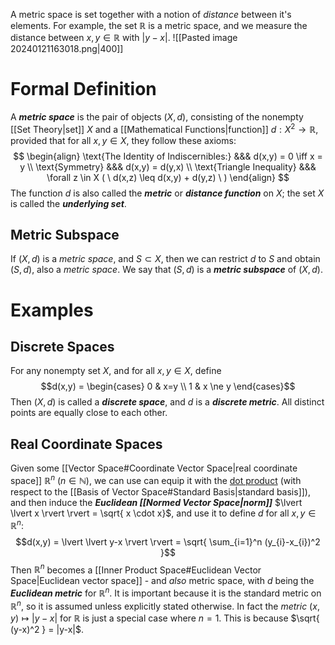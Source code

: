 A metric space is set together with a notion of *distance* between it's elements. For example, the set $\mathbb{R}$ is a metric space, and we measure the distance between $x,y \in \mathbb{R}$ with $|y-x|$.
![[Pasted image 20240121163018.png|400]]

# Formal Definition
A ***metric space*** is the pair of objects $(X, d)$, consisting of the nonempty [[Set Theory|set]] $X$ and a [[Mathematical Functions|function]] $d: X^2 \to \mathbb{R}$, provided that for all $x,y \in X$, they follow these axioms:
$$
\begin{align}
\text{The Identity of Indiscernibles:} &&& d(x,y) = 0 \iff x = y \\
\text{Symmetry} &&& d(x,y) = d(y,x) \\
\text{Triangle Inequality} &&& \forall z \in X ( \ d(x,z) \leq d(x,y) + d(y,z) \ )
\end{align}
$$
The function $d$ is also called the ***metric*** or ***distance function*** on $X$; the set $X$ is called the ***underlying set***.

## Metric Subspace
If $(X,d)$ is a *metric space*, and $S \subset X$, then we can restrict $d$ to $S$ and obtain $(S, d)$, also a *metric space*. We say that $(S,d)$ is a ***metric subspace*** of $(X,d)$.

# Examples
## Discrete Spaces
For any nonempty set $X$, and for all $x,y \in X$, define $$d(x,y) = \begin{cases} 0 & x=y \\ 1 & x \ne y \end{cases}$$
Then $(X,d)$ is called a ***discrete space***, and $d$ is a ***discrete metric***. All distinct points are equally close to each other.

## Real Coordinate Spaces
Given some [[Vector Space#Coordinate Vector Space|real coordinate space]] $\mathbb{R}^n$ ($n \in \mathbb{N}$), we can use can equip it with the [dot product](https://en.wikipedia.org/wiki/Dot_product#Coordinate_definition) (with respect to the [[Basis of Vector Space#Standard Basis|standard basis]]), and then induce the ***Euclidean [[Normed Vector Space|norm]]*** $\lvert \lvert x \rvert \rvert = \sqrt{ x \cdot x}$, and use it to define $d$ for all $x,y \in \mathbb{R}^n$: $$d(x,y) = \lvert \lvert y-x \rvert  \rvert = \sqrt{ \sum_{i=1}^n (y_{i}-x_{i})^2 }$$Then $\mathbb{R}^n$ becomes a [[Inner Product Space#Euclidean Vector Space|Euclidean vector space]] - and *also* metric space, with $d$ being the ***Euclidean metric*** for $\mathbb{R}^n$. It is important because it is the standard metric on $\mathbb{R}^n$, so it is assumed unless explicitly stated otherwise. In fact the *metric* $(x,y) \mapsto |y-x|$ for $\mathbb{R}$ is just a special case where $n = 1$. This is because $\sqrt{ (y-x)^2 } = |y-x|$.
